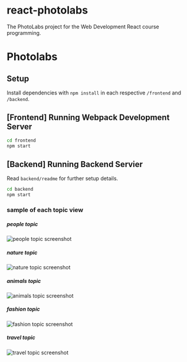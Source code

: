 # react-photolabs

The PhotoLabs project for the Web Development React course programming.

# Photolabs

## Setup

Install dependencies with `npm install` in each respective `/frontend` and `/backend`.

## [Frontend] Running Webpack Development Server

```sh
cd frontend
npm start
```

## [Backend] Running Backend Servier

Read `backend/readme` for further setup details.

```sh
cd backend
npm start
```

### sample of each topic view

##### people topic

![people topic screenshot](https://github.com/Taomosquito/photo-labs/main/readme_photos/photolabs%20_People.png)

##### nature topic

![nature topic screenshot](https://github.com/Taomosquito/photo-labs/main/readme_photos/photolabs%20_nature.png)

##### animals topic

![animals topic screenshot](https://github.com/Taomosquito/photo-labs/main/readme_photos/photolabs%20_animals.png)

##### fashion topic

![fashion topic screenshot](https://github.com/Taomosquito/photo-labs/main/readme_photos/photolabs%20_fashion.png)

##### travel topic

![travel topic screenshot](https://github.com/Taomosquito/photo-labs/main/readme_photos/photolabs%20_travel.png)

